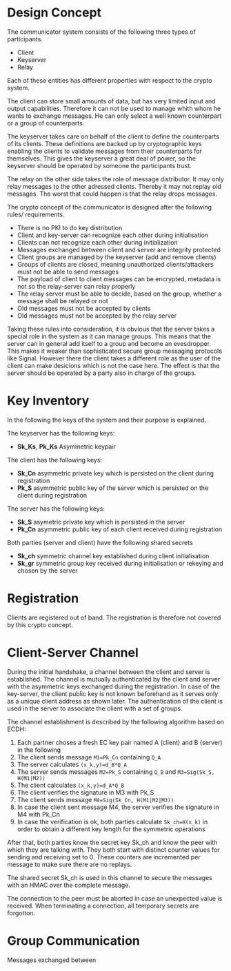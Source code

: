 # Design Concept

The communicator system consists of the following three types of participants.
- Client
- Keyserver
- Relay

Each of these entities has different properties with respect to the crypto system. 

The client can store small amounts of data, but has very limited input and output capabilities. 
Therefore it can not be used to manage whith whom he wants to exchange messages. 
He can only select a well known counterpart or a group of counterparts. 

The keyserver takes care on behalf of the client to define the counterparts of its clients.
These definitions are backed up by cryptographic keys enabling the clients to validate messages from their counterparts for themselves.
This gives the keyserver a great deal of power, so the keyserver should be operated by someone the participants trust.

The relay on the other side takes the role of message distributor.
It may only relay messages to the other adressed clients.
Thereby it may not replay old messages.
The worst that could happen is that the relay drops messages.

The crypto concept of the communicator is designed after the following rules/ requirements.

- There is no PKI to do key distribution
- Client and key-server can recognize each other during initialisation
- Clients can not recognize each other during initialization
- Messages exchanged between client and server are integrity protected
- Client groups are managed by the keyserver (add and remove clients)
- Groups of clients are closed, meaning unauthorized clients/attackers must not be able to send messages
- The payload of client to client messages can be encrypted, metadata is not so the relay-server can relay properly
- The relay server must be able to decide, based on the group, whether a message shall be relayed or not
- Old messages must not be accepted by clients
- Old messages must not be accepted by the relay server

Taking these rules into consideration, it is obvious that the server takes a special role in the system as it can manage groups. This means that the server can in general add itself to a group and become an evesdropper.
This makes it weaker than sophisticated secure group messaging protocols like Signal.
However there the client takes a different role as the user of the client can make desicions which is not the case here.
The effect is that the server should be operated by a party also in charge of the groups.


# Key Inventory

In the following the keys of the system and their purpose is explained.

The keyserver has the following keys:
- **Sk_Ks**, **Pk_Ks** Asymmetric keypair  

The client has the following keys:
- **Sk_Cn** asymmetric private key which is persisted on the client during registration
- **Pk_S** asymmetric public key of the server which is persisted on the client during registration

The server has the following keys:
- **Sk_S** asymetric private key which is persisted in the server
- **Pk_Cn** asymmetric public key of each client received during registration

Both parties (server and client) have the following shared secrets
- **Sk_ch** symmetric channel key established during client initialisation
- **Sk_gr** symmetric group key received during initialisation or rekeying and chosen by the server


# Registration

Clients are registered out of band. The registration is therefore not covered by this crypto concept.


# Client-Server Channel

During the initial handshake, a channel between the client and server is established.
The channel is mutually authenticated by the client and server with the asymmetric keys exchanged during the registration.
In case of the key-server, the client public key is not known beforehand as it serves only as a unique client address as shown later.
The authentication of the client is used in the server to associate the client with a set of groups.

The channel establishment is described by the following algorithm based on ECDH:
1. Each partner choses a fresh EC key pair named A (client) and B (server) in the following
2. The client sends message `M1=Pk_Cn` containing `Q_A`
3. The server calculates `(x_k,y)=d_B*Q_A`
4. The server sends messages `M2=Pk_S` containing `Q_B` and `M3=Sig(Sk_S, H(M1|M2))`
5. The client calculates `(x_k,y)=d_A*Q_B`
6. The client verifies the signature in M3 with Pk_S
7. The client sends message `M4=Sig(Sk_Cn, H(M1|M2|M3))`
8. In case the client sent message M4, the server verifies the signature in M4 with Pk_Cn
9. In case the verification is ok, both parties calculate `Sk_ch=H(x_k)` in order to obtain a different key length for the symmetric operations

After that, both parties know the secret key Sk_ch and know the peer with which they are talking with.
They both start with distinct counter values for sending and receiving set to 0.
These counters are incremented per message to make sure there are no replays.

The shared secret Sk_ch is used in this channel to secure the messages with an HMAC over the complete message.

The connection to the peer must be aborted in case an unexpected value is received.
When terminating a connection, all temporary secrets are forgotton.


# Group Communication

Messages exchanged between 
